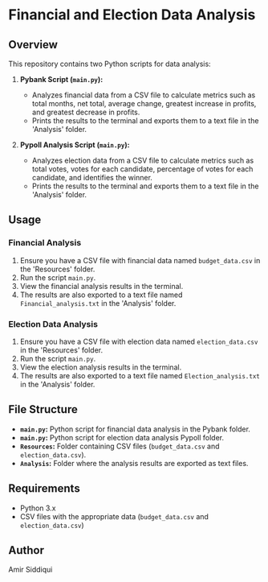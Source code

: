 # Financial and Election Data Analysis

## Overview

This repository contains two Python scripts for data analysis:

1. **Pybank Script (`main.py`):**
   - Analyzes financial data from a CSV file to calculate metrics such as total months, net total, average change, greatest increase in profits, and greatest decrease in profits.
   - Prints the results to the terminal and exports them to a text file in the 'Analysis' folder.

2. **Pypoll Analysis Script (`main.py`):**
   - Analyzes election data from a CSV file to calculate metrics such as total votes, votes for each candidate, percentage of votes for each candidate, and identifies the winner.
   - Prints the results to the terminal and exports them to a text file in the 'Analysis' folder.

## Usage

### Financial Analysis

1. Ensure you have a CSV file with financial data named `budget_data.csv` in the 'Resources' folder.
2. Run the script `main.py`.
3. View the financial analysis results in the terminal.
4. The results are also exported to a text file named `Financial_analysis.txt` in the 'Analysis' folder.

### Election Data Analysis

1. Ensure you have a CSV file with election data named `election_data.csv` in the 'Resources' folder.
2. Run the script `main.py`.
3. View the election analysis results in the terminal.
4. The results are also exported to a text file named `Election_analysis.txt` in the 'Analysis' folder.

## File Structure

- **`main.py`:** Python script for financial data analysis in the Pybank folder.
- **`main.py`:** Python script for election data analysis Pypoll folder.
- **`Resources`:** Folder containing CSV files (`budget_data.csv` and `election_data.csv`).
- **`Analysis`:** Folder where the analysis results are exported as text files.

## Requirements

- Python 3.x
- CSV files with the appropriate data (`budget_data.csv` and `election_data.csv`)

## Author

Amir Siddiqui
